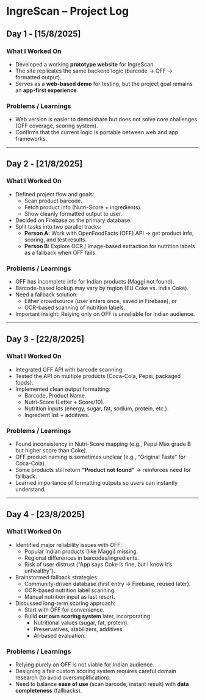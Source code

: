 # IngreScan – Project Log

## Day 1 - [15/8/2025]
### What I Worked On
- Developed a working **prototype website** for IngreScan.
- The site replicates the same backend logic (barcode → OFF → formatted output).
- Serves as a **web-based demo** for testing, but the project goal remains an **app-first experience**.

### Problems / Learnings
- Web version is easier to demo/share but does not solve core challenges (OFF coverage, scoring system).
- Confirms that the current logic is portable between web and app frameworks.

---

## Day 2 - [21/8/2025]
### What I Worked On
- Defined project flow and goals:
  - Scan product barcode.
  - Fetch product info (Nutri-Score + ingredients).
  - Show cleanly formatted output to user.
- Decided on Firebase as the primary database.
- Split tasks into two parallel tracks:
  - **Person A:** Work with OpenFoodFacts (OFF) API → get product info, scoring, and test results.
  - **Person B:** Explore OCR / image-based extraction for nutrition labels as a fallback when OFF fails.

### Problems / Learnings
- OFF has incomplete info for Indian products (Maggi not found).
- Barcode-based lookup may vary by region (EU Coke vs. India Coke).
- Need a fallback solution: 
  - Either crowdsource (user enters once, saved in Firebase), or 
  - OCR-based scanning of nutrition labels.
- Important insight: Relying only on OFF is unreliable for Indian audience.

---

## Day 3 - [22/8/2025]
### What I Worked On
- Integrated OFF API with barcode scanning.
- Tested the API on multiple products (Coca-Cola, Pepsi, packaged foods).
- Implemented clean output formatting:
  - Barcode, Product Name.
  - Nutri-Score (Letter + Score/10).
  - Nutrition inputs (energy, sugar, fat, sodium, protein, etc.).
  - Ingredient list + additives.

### Problems / Learnings
- Found inconsistency in Nutri-Score mapping (e.g., Pepsi Max grade B but higher score than Coke).
- OFF product naming is sometimes unclear (e.g., “Original Taste” for Coca-Cola).
- Some products still return **“Product not found”** → reinforces need for fallback.
- Learned importance of formatting outputs so users can instantly understand.

---

## Day 4 - [23/8/2025]
### What I Worked On
- Identified major reliability issues with OFF:
  - Popular Indian products (like Maggi) missing.
  - Regional differences in barcodes/ingredients.
  - Risk of user distrust (“App says Coke is fine, but I know it’s unhealthy”).
- Brainstormed fallback strategies:
  - Community-driven database (first entry → Firebase, reused later).
  - OCR-based nutrition label scanning.
  - Manual nutrition input as last resort.
- Discussed long-term scoring approach:
  - Start with OFF for convenience.
  - Build **our own scoring system** later, incorporating:
    - Nutritional values (sugar, fat, protein).
    - Preservatives, stabilizers, additives.
    - AI-based evaluation.

### Problems / Learnings
- Relying purely on OFF is not viable for Indian audience.
- Designing a fair custom scoring system requires careful domain research (to avoid oversimplification).
- Need to balance **ease of use** (scan barcode, instant result) with **data completeness** (fallbacks).
